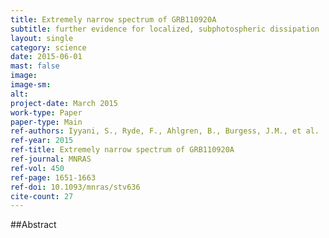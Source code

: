 ```yaml
---
title: Extremely narrow spectrum of GRB110920A
subtitle: further evidence for localized, subphotospheric dissipation
layout: single
category: science
date: 2015-06-01
mast: false
image: 
image-sm: 
alt: 
project-date: March 2015
work-type: Paper
paper-type: Main
ref-authors: Iyyani, S., Ryde, F., Ahlgren, B., Burgess, J.M., et al.
ref-year: 2015
ref-title: Extremely narrow spectrum of GRB110920A
ref-journal: MNRAS
ref-vol: 450
ref-page: 1651-1663
ref-doi: 10.1093/mnras/stv636
cite-count: 27
---
```



##Abstract
